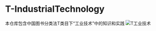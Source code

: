 # T-IndustrialTechnology
本仓库包含中国图书分类法T类目下“工业技术”中的知识和实践
![T工业技术](https://github.com/gaochaoqwe/T-IndustrialTechnology/assets/50293201/4f54bdf8-7ccf-4095-9eba-cd5a94ea6e68)
